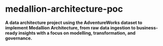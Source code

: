 # medallion-architecture-poc
 **A data architecture project using the AdventureWorks dataset to implement Medallion Architecture, from raw data ingestion to business-ready insights with a focus on modelling, transformation, and governance.**
